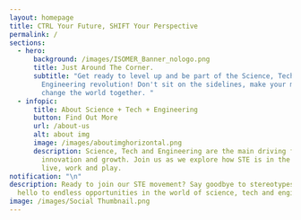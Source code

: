 ```yaml
---
layout: homepage
title: CTRL Your Future, SHIFT Your Perspective
permalink: /
sections:
  - hero:
      background: /images/ISOMER_Banner_nologo.png
      title: Just Around The Corner.
      subtitle: "Get ready to level up and be part of the Science, Tech and
        Engineering revolution! Don't sit on the sidelines, make your mark and
        change the world together. "
  - infopic:
      title: About Science + Tech + Engineering
      button: Find Out More
      url: /about-us
      alt: about img
      image: /images/aboutimghorizontal.png
      description: Science, Tech and Engineering are the main driving forces behind
        innovation and growth. Join us as we explore how STE is in the way we
        live, work and play.
notification: "\n"
description: Ready to join our STE movement? Say goodbye to stereotypes and
  hello to endless opportunities in the world of science, tech and engineering.
image: /images/Social Thumbnail.png
---
```

